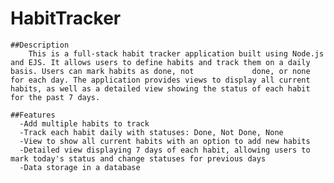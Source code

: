# HabitTracker

    ##Description
        This is a full-stack habit tracker application built using Node.js and EJS. It allows users to define habits and track them on a daily basis. Users can mark habits as done, not             done, or none for each day. The application provides views to display all current habits, as well as a detailed view showing the status of each habit for the past 7 days.

    ##Features
      -Add multiple habits to track
      -Track each habit daily with statuses: Done, Not Done, None
      -View to show all current habits with an option to add new habits
      -Detailed view displaying 7 days of each habit, allowing users to mark today's status and change statuses for previous days
      -Data storage in a database
